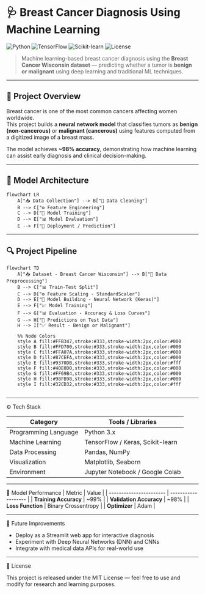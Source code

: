 # 🩺 Breast Cancer Diagnosis Using Machine Learning

![Python](https://img.shields.io/badge/Python-3.8+-blue?logo=python)
![TensorFlow](https://img.shields.io/badge/TensorFlow-2.x-orange?logo=tensorflow)
![Scikit-learn](https://img.shields.io/badge/Scikit--learn-ML-yellow?logo=scikit-learn)
![License](https://img.shields.io/badge/License-MIT-green)

> Machine learning-based breast cancer diagnosis using the **Breast Cancer Wisconsin dataset** — predicting whether a tumor is **benign or malignant** using deep learning and traditional ML techniques.

---

## 📘 Project Overview

Breast cancer is one of the most common cancers affecting women worldwide.  
This project builds a **neural network model** that classifies tumors as **benign (non-cancerous)** or **malignant (cancerous)** using features computed from a digitized image of a breast mass.

The model achieves **~98% accuracy**, demonstrating how machine learning can assist early diagnosis and clinical decision-making.

---

## 🧠 Model Architecture

```mermaid
flowchart LR
    A["📥 Data Collection"] --> B["🧹 Data Cleaning"]
    B --> C["⚙️ Feature Engineering"]
    C --> D["🧠 Model Training"]
    D --> E["📊 Model Evaluation"]
    E --> F["🚀 Deployment / Prediction"]
```
-----

## 🔍 Project Pipeline

```mermaid
flowchart TD
    A["📥 Dataset - Breast Cancer Wisconsin"] --> B["🧹 Data Preprocessing"]
    B --> C["📊 Train-Test Split"]
    C --> D["⚙️ Feature Scaling - StandardScaler"]
    D --> E["🧠 Model Building - Neural Network (Keras)"]
    E --> F["📈 Model Training"]
    F --> G["📊 Evaluation - Accuracy & Loss Curves"]
    G --> H["🎯 Predictions on Test Data"]
    H --> I["✅ Result - Benign or Malignant"]

    %% Node Colors
    style A fill:#FFB347,stroke:#333,stroke-width:2px,color:#000
    style B fill:#FFD700,stroke:#333,stroke-width:2px,color:#000
    style C fill:#FFA07A,stroke:#333,stroke-width:2px,color:#000
    style D fill:#87CEFA,stroke:#333,stroke-width:2px,color:#000
    style E fill:#9370DB,stroke:#333,stroke-width:2px,color:#fff
    style F fill:#40E0D0,stroke:#333,stroke-width:2px,color:#000
    style G fill:#FF69B4,stroke:#333,stroke-width:2px,color:#000
    style H fill:#98FB98,stroke:#333,stroke-width:2px,color:#000
    style I fill:#32CD32,stroke:#333,stroke-width:2px,color:#fff


```
----
⚙️ Tech Stack

| Category             | Tools / Libraries                |
| -------------------- | -------------------------------- |
| Programming Language | Python 3.x                       |
| Machine Learning     | TensorFlow / Keras, Scikit-learn |
| Data Processing      | Pandas, NumPy                    |
| Visualization        | Matplotlib, Seaborn              |
| Environment          | Jupyter Notebook / Google Colab  |

----

🧩 Model Performance
| Metric                  | Value               |
| ----------------------- | ------------------- |
| **Training Accuracy**   | ~99%                |
| **Validation Accuracy** | ~98%                |
| **Loss Function**       | Binary Crossentropy |
| **Optimizer**           | Adam                |

-----

🚀 Future Improvements

- Deploy as a Streamlit web app for interactive diagnosis
- Experiment with Deep Neural Networks (DNN) and CNNs
- Integrate with medical data APIs for real-world use

---
📜 License

This project is released under the MIT License — feel free to use and modify for research and learning purposes.
